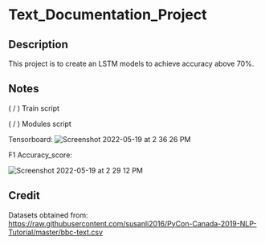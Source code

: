 # Text_Documentation_Project
 
## Description 
This project is to create an LSTM models to achieve accuracy above 70%.

## Notes
( / ) Train script

( / ) Modules script

Tensorboard:
![Screenshot 2022-05-19 at 2 36 26 PM](https://user-images.githubusercontent.com/103228612/169236533-b816d051-9764-45f1-89c0-aad471f7e8f9.png)

F1 Accuracy_score:

![Screenshot 2022-05-19 at 2 29 12 PM](https://user-images.githubusercontent.com/103228612/169236704-5a65a872-fa67-49de-9efa-5b91d48665c1.png)

## Credit

Datasets obtained from:
https://raw.githubusercontent.com/susanli2016/PyCon-Canada-2019-NLP-Tutorial/master/bbc-text.csv
